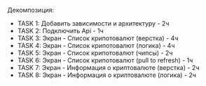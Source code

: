 Декомпозиция:

- TASK 1: Добавить зависимости и архитектуру - 2ч
- TASK 2: Подключить Api - 1ч
- TASK 3: Экран - Список крипотовалют (верстка) - 4ч
- TASK 4: Экран - Список крипотовалют (логика) - 4ч
- TASK 5: Экран - Список крипотовалют (чипсы) - 2ч
- TASK 6: Экран - Список крипотовалют (pull to refresh) - 1ч
- TASK 7: Экран - Информация о криптовалюте (верстка) - 2ч
- TASK 8: Экран - Информация о криптовалюте (логика) - 2ч